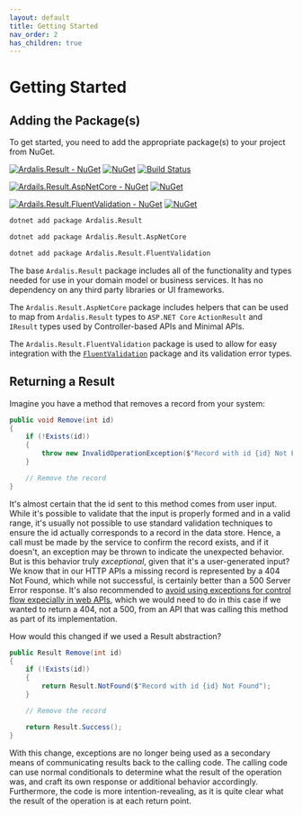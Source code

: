 ```yaml
---
layout: default
title: Getting Started
nav_order: 2
has_children: true
---
```


# Getting Started

## Adding the Package(s)

To get started, you need to add the appropriate package(s) to your project from NuGet.

[![Ardalis.Result - NuGet](https://img.shields.io/nuget/v/Ardalis.Result.svg?label=Ardalis.Result%20-%20nuget)](https://www.nuget.org/packages/Ardalis.Result) [![NuGet](https://img.shields.io/nuget/dt/Ardalis.Result.svg)](https://www.nuget.org/packages/Ardalis.Result) [![Build Status](https://github.com/ardalis/Result/workflows/.NET%20Core/badge.svg)](https://github.com/ardalis/Result/actions?query=workflow%3A%22.NET+Core%22)

[![Ardails.Result.AspNetCore - NuGet](https://img.shields.io/nuget/v/Ardalis.Result.AspNetCore.svg?label=Ardalis.Result.AspNetCore%20-%20nuget)](https://www.nuget.org/packages/Ardalis.Result.AspNetCore) [![NuGet](https://img.shields.io/nuget/dt/Ardalis.Result.AspNetCore.svg)](https://www.nuget.org/packages/Ardalis.Result.AspNetCore)

[![Ardails.Result.FluentValidation - NuGet](https://img.shields.io/nuget/v/Ardalis.Result.FluentValidation.svg?label=Ardalis.Result.FluentValidation%20-%20nuget)](https://www.nuget.org/packages/Ardalis.Result.FluentValidation) [![NuGet](https://img.shields.io/nuget/dt/Ardalis.Result.FluentValidation.svg)](https://www.nuget.org/packages/Ardalis.Result.FluentValidation)

```bash
dotnet add package Ardalis.Result
```

```bash
dotnet add package Ardalis.Result.AspNetCore
```

```bash
dotnet add package Ardalis.Result.FluentValidation
```

The base `Ardalis.Result` package includes all of the functionality and types needed for use in your domain model or business services. It has no dependency on any third party libraries or UI frameworks.

The `Ardalis.Result.AspNetCore` package includes helpers that can be used to map from `Ardalis.Result` types to `ASP.NET Core` `ActionResult` and `IResult` types used by Controller-based APIs and Minimal APIs.

The `Ardalis.Result.FluentValidation` package is used to allow for easy integration with the [`FluentValidation`](https://www.nuget.org/packages/FluentValidation) package and its validation error types.

## Returning a Result

Imagine you have a method that removes a record from your system:

```csharp
public void Remove(int id)
{
    if (!Exists(id))
    {
        throw new InvalidOperationException($"Record with id {id} Not Found");
    }

    // Remove the record
}
```

It's almost certain that the id sent to this method comes from user input. While it's possible to validate that the input is properly formed and in a valid range, it's usually not possible to use standard validation techniques to ensure the id actually corresponds to a record in the data store. Hence, a call must be made by the service to confirm the record exists, and if it doesn't, an exception may be thrown to indicate the unexpected behavior. But is this behavior truly *exceptional*, given that it's a user-generated input? We know that in our HTTP APIs a missing record is represented by a 404 Not Found, which while not successful, is certainly better than a 500 Server Error response. It's also recommended to [avoid using exceptions for control flow expecially in web APIs](https://ardalis.com/avoid-using-exceptions-determine-api-status/), which we would need to do in this case if we wanted to return a 404, not a 500, from an API that was calling this method as part of its implementation.

How would this changed if we used a Result abstraction?

```csharp
public Result Remove(int id)
{
    if (!Exists(id))
    {
        return Result.NotFound($"Record with id {id} Not Found");
    }

    // Remove the record

    return Result.Success();
}
```

With this change, exceptions are no longer being used as a secondary means of communicating results back to the calling code. The calling code can use normal conditionals to determine what the result of the operation was, and craft its own response or additional behavior accordingly. Furthermore, the code is more intention-revealing, as it is quite clear what the result of the operation is at each return point.
